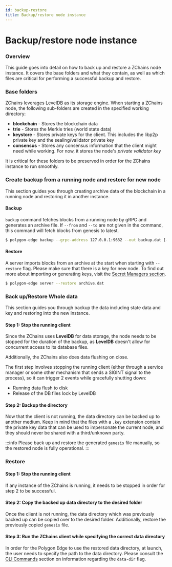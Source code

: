 ```yaml
---
id: backup-restore
title: Backup/restore node instance
---
```


# Backup/restore node instance

### Overview

This guide goes into detail on how to back up and restore a ZChains node instance. It covers the base folders and what they contain, as well as which files are critical for performing a successful backup and restore.

### Base folders

ZChains leverages LevelDB as its storage engine. When starting a ZChains node, the following sub-folders are created in the specified working directory:

* **blockchain** - Stores the blockchain data
* **trie** - Stores the Merkle tries (world state data)
* **keystore** - Stores private keys for the client. This includes the libp2p private key and the sealing/validator private key
* **consensus** - Stores any consensus information that the client might need while working. For now, it stores the node's _private validator key_

It is critical for these folders to be preserved in order for the ZChains instance to run smoothly.

### Create backup from a running node and restore for new node

This section guides you through creating archive data of the blockchain in a running node and restoring it in another instance.

#### Backup

`backup` command fetches blocks from a running node by gRPC and generates an archive file. If `--from` and `--to` are not given in the command, this command will fetch blocks from genesis to latest.

```bash
$ polygon-edge backup --grpc-address 127.0.0.1:9632 --out backup.dat [--from 0x0] [--to 0x100]
```

#### Restore

A server imports blocks from an archive at the start when starting with `--restore` flag. Please make sure that there is a key for new node. To find out more about importing or generating keys, visit the [Secret Managers section](../docs/configuration/secret-managers/set-up-aws-ssm/).

```bash
$ polygon-edge server --restore archive.dat
```

### Back up/Restore Whole data

This section guides you through backup the data including state data and key and restoring into the new instance.

#### Step 1: Stop the running client

Since the ZChains uses **LevelDB** for data storage, the node needs to be stopped for the duration of the backup, as **LevelDB** doesn't allow for concurrent access to its database files.

Additionally, the ZChains also does data flushing on close.

The first step involves stopping the running client (either through a service manager or some other mechanism that sends a SIGINT signal to the process), so it can trigger 2 events while gracefully shutting down:

* Running data flush to disk
* Release of the DB files lock by LevelDB

#### Step 2: Backup the directory

Now that the client is not running, the data directory can be backed up to another medium. Keep in mind that the files with a `.key` extension contain the private key data that can be used to impersonate the current node, and they should never be shared with a third/unknown party.

:::info Please back up and restore the generated `genesis` file manually, so the restored node is fully operational. :::

### Restore

#### Step 1: Stop the running client

If any instance of the ZChains is running, it needs to be stopped in order for step 2 to be successful.

#### Step 2: Copy the backed up data directory to the desired folder

Once the client is not running, the data directory which was previously backed up can be copied over to the desired folder. Additionally, restore the previously copied `genesis` file.

#### Step 3: Run the ZChains client while specifying the correct data directory

In order for the Polygon Edge to use the restored data directory, at launch, the user needs to specify the path to the data directory. Please consult the [CLI Commands](../get-started/cli-command.md) section on information regarding the `data-dir` flag.
